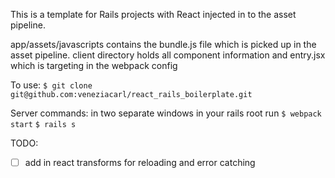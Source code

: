 This is a template for Rails projects with React injected in to the asset pipeline.

app/assets/javascripts contains the bundle.js file which is picked up in the asset pipeline.
client directory holds all component information and entry.jsx which is targeting in the webpack config

To use:
`$ git clone git@github.com:veneziacarl/react_rails_boilerplate.git`

Server commands:
in two separate windows in your rails root run
`$ webpack start`
`$ rails s`

TODO:
- [ ] add in react transforms for reloading and error catching
